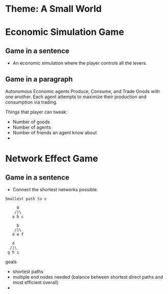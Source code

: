 # Theme: A Small World

# Economic Simulation Game
## Game in a sentence
- An economic simulation where the player controls all the levers.

## Game in a paragraph

Autonomous Economic agents Produce, Consume, and Trade Goods with one another. Each agent attempts to maximize their production and consumption via trading. 

Things that player can tweak:
- Number of goods
- Number of agents
- Number of friends an agent know about
- 

# Network Effect Game
## Game in a sentence
- Connect the shortest networks possible.
```
Smallest path to x

     0
    /|\
   a b c 

     b
    /|\
   d e f 

   d 
  /|\
 g h i 

```

goals
- shortest paths
- multiple end nodes needed (balance between shortest direct paths and most efficient overall)
- 